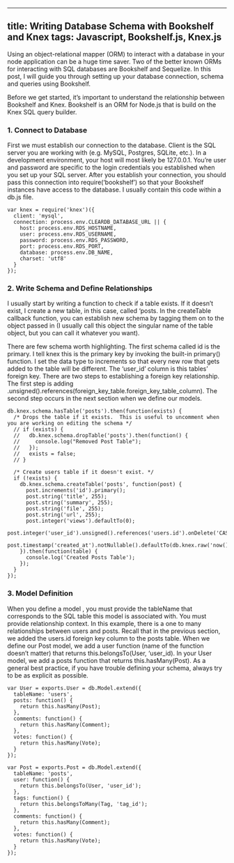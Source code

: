 
---
title: Writing Database Schema with Bookshelf and Knex
tags: Javascript, Bookshelf.js, Knex.js
---

Using an object-relational mapper (ORM) to interact with a database in your node application can be a huge time saver.  Two of the better known ORMs for interacting with SQL databases are Bookshelf and Sequelize.  In this post, I will guide you through setting up your database connection, schema and queries using Bookshelf.

Before we get started, it’s important to understand the relationship between Bookshelf and Knex.  Bookshelf is an ORM for Node.js that is build on the Knex SQL query builder.

### 1. Connect to Database

First we must establish our connection to the database.  Client is the SQL server you are working with (e.g. MySQL, Postgres, SQLite, etc.).  In a development environment, your host will most likely be 127.0.0.1.  You’re user and password are specific to the login credentials you established when you set up your SQL server.  After you establish your connection, you should pass this connection into require(‘bookshelf’) so that your Bookshelf instances have access to the database.  I usually contain this code within a db.js file.

```
var knex = require('knex')({
  client: 'mysql',
  connection: process.env.CLEARDB_DATABASE_URL || {
    host: process.env.RDS_HOSTNAME,
    user: process.env.RDS_USERNAME,
    password: process.env.RDS_PASSWORD,
    port: process.env.RDS_PORT,
    database: process.env.DB_NAME,
    charset: 'utf8'
  }
});

```

### 2.  Write Schema and Define Relationships

I usually start by writing a function to check if a table exists.  If it doesn’t exist, I create a new table, in this case, called ‘posts.  In the createTable callback function, you can establish new schema by tagging them on to the object passed in (I usually call this object the singular name of the table object, but you can call it whatever you want).  

There are few schema worth highlighting.  The first schema called id is the primary.  I tell knex this is the primary key by invoking the built-in primary() function.  I set the data type to increments so that every new row that gets added to the table will be different.  The ‘user_id’ column is this tables’ foreign key.  There are two steps to establishing a foreign key relationship.  The first step is adding .unsigned().references(foreign_key_table.foreign_key_table_column).   The second step occurs in the next section when we define our models.

```
db.knex.schema.hasTable('posts').then(function(exists) {
  /* Drops the table if it exists.  This is useful to uncomment when you are working on editing the schema */
  // if (exists) {
  //   db.knex.schema.dropTable('posts').then(function() {
  //     console.log("Removed Post Table");
  //   });
  //   exists = false;
  // }

  /* Create users table if it doesn't exist. */
  if (!exists) {
    db.knex.schema.createTable('posts', function(post) {
      post.increments('id').primary();
      post.string('title', 255);
      post.string('summary', 255);
      post.string('file', 255);
      post.string('url', 255);
      post.integer('views').defaultTo(0);
      post.integer('user_id').unsigned().references('users.id').onDelete('CASCADE');
      post.timestamp('created_at').notNullable().defaultTo(db.knex.raw('now()'));
    }).then(function(table) {
      console.log('Created Posts Table');
    });
  }
});
```

### 3. Model Definition

When you define a model , you must provide the tableName that corresponds to the SQL table this model is associated with.  You must provide relationship context.  In this example, there is a one to many relationships between users and posts.  Recall that in the previous section, we added the users.id foreign key column to the posts table.  When we define our Post model, we add a user function (name of the function doesn’t matter) that returns this.belongsTo(User, ‘user_id).  In your User model, we add a posts function that returns this.hasMany(Post).  As a general best practice, if you have trouble defining your schema, always try to be as explicit as possible.

```
var User = exports.User = db.Model.extend({
  tableName: 'users',
  posts: function() {
    return this.hasMany(Post);
  },
  comments: function() {
    return this.hasMany(Comment);
  },
  votes: function() {
    return this.hasMany(Vote);
  }
});

var Post = exports.Post = db.Model.extend({
  tableName: 'posts',
  user: function() {
    return this.belongsTo(User, 'user_id');
  },
  tags: function() {
    return this.belongsToMany(Tag, 'tag_id');
  },
  comments: function() {
    return this.hasMany(Comment);
  },
  votes: function() {
    return this.hasMany(Vote);
  }
});
```